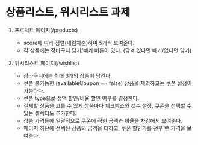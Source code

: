상품리스트, 위시리스트 과제
=====================

1. 프로덕트 페이지(/products)
	* score에 따라 정렬(내림차순)하여 5개씩 보여준다.
 	* 각 상품에는 장바구니 담기/빼기 버튼이 있다. (담겨 있다면 빼기/없다면 담기) 
  
2. 위시리스트 페이지(/wishlist)
	*  장바구니에는 최대 3개의 상품이 담긴다.
	*  쿠폰 불가능한 (availableCoupon == false) 상품을 제외하고는 쿠폰 설정이 가능하다.
	*  쿠폰 type으로 정액 할인/비율 할인 여부를 결정한다.
	*  결제할 상품을 고를 수 있게 상품마다 체크박스와 갯수 설정, 쿠폰을 선택할 수 있는 셀렉터도 추가한다.
	*  상품 가격들에 일괄적으로 쿠폰에 적힌 금액과 비율을 차감해서 보여준다.
	*  페이지 하단에 선택된 상품의 금액을 더하고, 쿠폰 할인가를 전부 뺀 가격을 보여준다.
